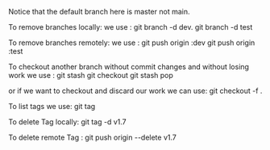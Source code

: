 Notice that the default branch here is master not main.

To remove branches locally:
  we use : git branch -d dev.
           git branch -d test

To remove branches remotely:
  we use : git push origin :dev
           git push origin :test


To checkout another branch without commit changes and without losing work we use : git stash
                                                                                   git checkout <targetBranch>
                                                                                   git stash pop

  or if we want to checkout and discard our work we can use: git checkout -f <targetBranch>.

To list tags we use: git tag

To delete Tag locally: git tag -d v1.7

To delete remote Tag : git push origin --delete v1.7
  
